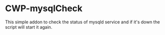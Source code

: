 # CWP-mysqlCheck

This simple addon to check the status of mysqld service and if it's down the script will start it again.
